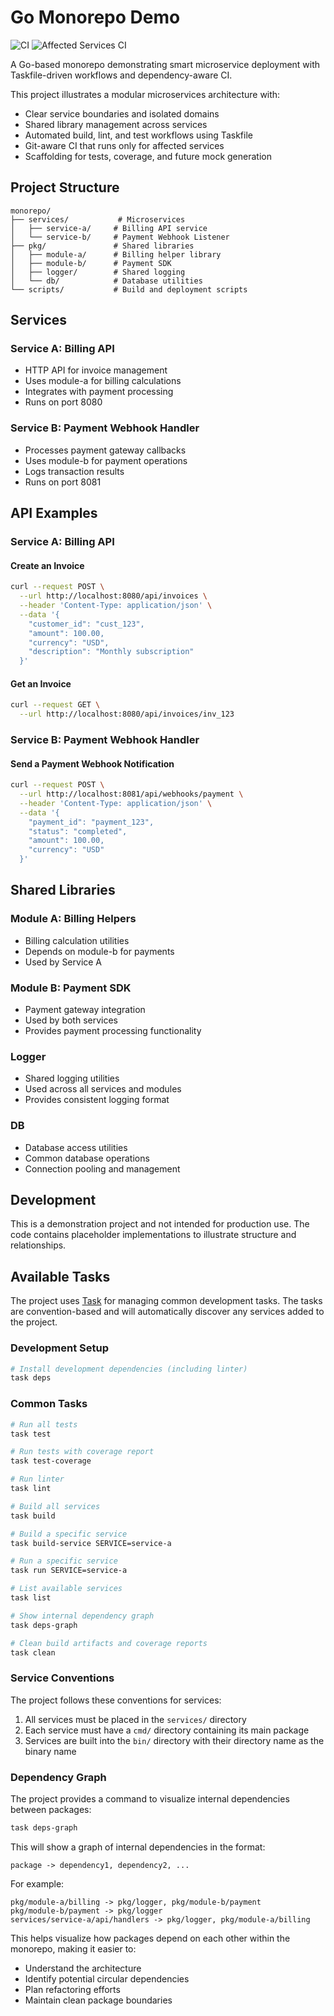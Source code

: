 # Go Monorepo Demo

![CI](https://github.com/nithyanatarajan/monorepo-demo/actions/workflows/ci.yml/badge.svg)
![Affected Services CI](https://github.com/nithyanatarajan/monorepo-demo/actions/workflows/ci-affected-services.yml/badge.svg)

A Go-based monorepo demonstrating smart microservice deployment with Taskfile-driven workflows and dependency-aware CI.

This project illustrates a modular microservices architecture with:

- Clear service boundaries and isolated domains
- Shared library management across services
- Automated build, lint, and test workflows using Taskfile
- Git-aware CI that runs only for affected services
- Scaffolding for tests, coverage, and future mock generation

## Project Structure

```
monorepo/
├── services/           # Microservices
│   ├── service-a/     # Billing API service
│   └── service-b/     # Payment Webhook Listener
├── pkg/               # Shared libraries
│   ├── module-a/      # Billing helper library
│   ├── module-b/      # Payment SDK
│   ├── logger/        # Shared logging
│   └── db/            # Database utilities
└── scripts/           # Build and deployment scripts
```

## Services

### Service A: Billing API

- HTTP API for invoice management
- Uses module-a for billing calculations
- Integrates with payment processing
- Runs on port 8080

### Service B: Payment Webhook Handler

- Processes payment gateway callbacks
- Uses module-b for payment operations
- Logs transaction results
- Runs on port 8081

## API Examples

### Service A: Billing API

#### Create an Invoice

```sh
curl --request POST \
  --url http://localhost:8080/api/invoices \
  --header 'Content-Type: application/json' \
  --data '{
    "customer_id": "cust_123",
    "amount": 100.00,
    "currency": "USD",
    "description": "Monthly subscription"
  }'
```

#### Get an Invoice

```sh
curl --request GET \
  --url http://localhost:8080/api/invoices/inv_123
```

### Service B: Payment Webhook Handler

#### Send a Payment Webhook Notification

```sh
curl --request POST \
  --url http://localhost:8081/api/webhooks/payment \
  --header 'Content-Type: application/json' \
  --data '{
    "payment_id": "payment_123",
    "status": "completed",
    "amount": 100.00,
    "currency": "USD"
  }'
```

## Shared Libraries

### Module A: Billing Helpers

- Billing calculation utilities
- Depends on module-b for payments
- Used by Service A

### Module B: Payment SDK

- Payment gateway integration
- Used by both services
- Provides payment processing functionality

### Logger

- Shared logging utilities
- Used across all services and modules
- Provides consistent logging format

### DB

- Database access utilities
- Common database operations
- Connection pooling and management

## Development

This is a demonstration project and not intended for production use. The code contains placeholder implementations to
illustrate structure and relationships.

## Available Tasks

The project uses [Task](https://taskfile.dev/) for managing common development tasks. The tasks are convention-based and
will automatically discover any services added to the project.

### Development Setup

```sh
# Install development dependencies (including linter)
task deps
```

### Common Tasks

```sh
# Run all tests
task test

# Run tests with coverage report
task test-coverage

# Run linter
task lint

# Build all services
task build

# Build a specific service
task build-service SERVICE=service-a

# Run a specific service
task run SERVICE=service-a

# List available services
task list

# Show internal dependency graph
task deps-graph

# Clean build artifacts and coverage reports
task clean
```

### Service Conventions

The project follows these conventions for services:

1. All services must be placed in the `services/` directory
2. Each service must have a `cmd/` directory containing its main package
3. Services are built into the `bin/` directory with their directory name as the binary name

### Dependency Graph

The project provides a command to visualize internal dependencies between packages:

```sh
task deps-graph
```

This will show a graph of internal dependencies in the format:

```
package -> dependency1, dependency2, ...
```

For example:

```
pkg/module-a/billing -> pkg/logger, pkg/module-b/payment
pkg/module-b/payment -> pkg/logger
services/service-a/api/handlers -> pkg/logger, pkg/module-a/billing
```

This helps visualize how packages depend on each other within the monorepo, making it easier to:

- Understand the architecture
- Identify potential circular dependencies
- Plan refactoring efforts
- Maintain clean package boundaries
